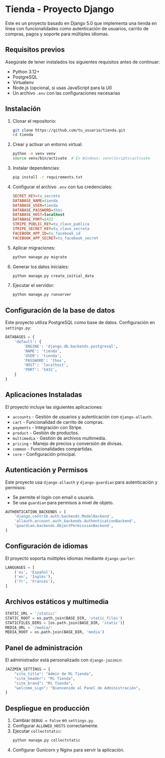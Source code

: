 # Tienda - Proyecto Django

Este es un proyecto basado en Django 5.0 que implementa una tienda en línea con funcionalidades como autenticación de usuarios, carrito de compras, pagos y soporte para múltiples idiomas.

## Requisitos previos

Asegúrate de tener instalados los siguientes requisitos antes de continuar:

- Python 3.12+
- PostgreSQL
- Virtualenv
- Node.js (opcional, si usas JavaScript para la UI)
- Un archivo `.env` con las configuraciones necesarias

## Instalación

1. Clonar el repositorio:
   ```sh
   git clone https://github.com/tu_usuario/tienda.git
   cd tienda
   ```

2. Crear y activar un entorno virtual:
   ```sh
   python -m venv venv
   source venv/bin/activate  # En Windows: venv\Scripts\activate
   ```

3. Instalar dependencias:
   ```sh
   pip install -r requirements.txt
   ```

4. Configurar el archivo `.env` con tus credenciales:
   ```ini
   SECRET_KEY=tu_secreto
   DATABASE_NAME=tienda
   DATABASE_USER=tienda
   DATABASE_PASSWORD=thos
   DATABASE_HOST=localhost
   DATABASE_PORT=5432
   STRIPE_PUBLIC_KEY=tu_clave_publica
   STRIPE_SECRET_KEY=tu_clave_secreta
   FACEBOOK_APP_ID=tu_facebook_id
   FACEBOOK_APP_SECRET=tu_facebook_secret
   ```

5. Aplicar migraciones:
   ```sh
   python manage.py migrate
   ```

6. Generar los datos iniciales:
   ```sh
   python manage.py create_initial_data
   ```

7. Ejecutar el servidor:
   ```sh
   python manage.py runserver
   ```

## Configuración de la base de datos

Este proyecto utiliza PostgreSQL como base de datos. Configuración en `settings.py`:

```python
DATABASES = {
    'default': {
        'ENGINE': 'django.db.backends.postgresql',
        'NAME': 'tienda',
        'USER': 'tienda',
        'PASSWORD': 'thos',
        'HOST': 'localhost',
        'PORT': '5432',
    }
}
```

## Aplicaciones Instaladas

El proyecto incluye las siguientes aplicaciones:

- `accounts` - Gestión de usuarios y autenticación con `django-allauth`.
- `cart` - Funcionalidad de carrito de compras.
- `payments` - Integración con Stripe.
- `product` - Gestión de productos.
- `multimedia` - Gestión de archivos multimedia.
- `pricing` - Manejo de precios y conversión de divisas.
- `common` - Funcionalidades compartidas.
- `core` - Configuración principal.

## Autenticación y Permisos

Este proyecto usa `django-allauth` y `django-guardian` para autenticación y permisos:

- Se permite el login con email o usuario.
- Se usa `guardian` para permisos a nivel de objeto.

```python
AUTHENTICATION_BACKENDS = [
    'django.contrib.auth.backends.ModelBackend',
    'allauth.account.auth_backends.AuthenticationBackend',
    'guardian.backends.ObjectPermissionBackend',
]
```

## Configuración de idiomas

El proyecto soporta múltiples idiomas mediante `django-parler`:

```python
LANGUAGES = [
    ('es', 'Español'),
    ('en', 'Inglés'),
    ('fr', 'Francés'),
]
```

## Archivos estáticos y multimedia

```python
STATIC_URL = '/static/'
STATIC_ROOT = os.path.join(BASE_DIR, 'static_files')
STATICFILES_DIRS = [os.path.join(BASE_DIR, 'static')]
MEDIA_URL = '/media/'
MEDIA_ROOT = os.path.join(BASE_DIR, 'media')
```

## Panel de administración

El administrador está personalizado con `django-jazzmin`:

```python
JAZZMIN_SETTINGS = {
    "site_title": "Admin de Mi Tienda",
    "site_header": "Mi Tienda",
    "site_brand": "Mi Tienda",
    "welcome_sign": "Bienvenido al Panel de Administración",
}
```

## Despliegue en producción

1. Cambiar `DEBUG = False` en `settings.py`.
2. Configurar `ALLOWED_HOSTS` correctamente.
3. Ejecutar `collectstatic`:
   ```sh
   python manage.py collectstatic
   ```
4. Configurar Gunicorn y Nginx para servir la aplicación.